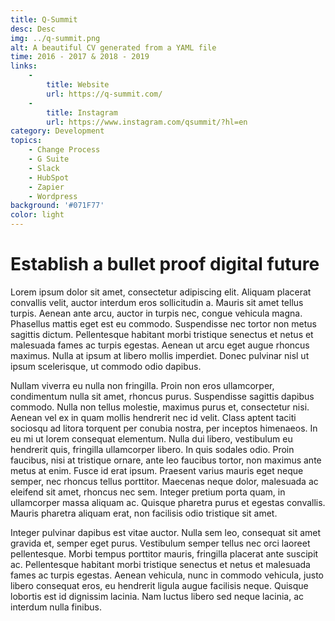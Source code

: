 ```yaml
---
title: Q-Summit
desc: Desc
img: ../q-summit.png
alt: A beautiful CV generated from a YAML file
time: 2016 - 2017 & 2018 - 2019
links:
    -
        title: Website
        url: https://q-summit.com/
    -
        title: Instagram
        url: https://www.instagram.com/qsummit/?hl=en
category: Development
topics: 
    - Change Process
    - G Suite
    - Slack
    - HubSpot
    - Zapier
    - Wordpress
background: '#071F77'
color: light
---
```


# Establish a bullet proof digital future

Lorem ipsum dolor sit amet, consectetur adipiscing elit. Aliquam placerat convallis velit, auctor interdum eros sollicitudin a. Mauris sit amet tellus turpis. Aenean ante arcu, auctor in turpis nec, congue vehicula magna. Phasellus mattis eget est eu commodo. Suspendisse nec tortor non metus sagittis dictum. Pellentesque habitant morbi tristique senectus et netus et malesuada fames ac turpis egestas. Aenean ut arcu eget augue rhoncus maximus. Nulla at ipsum at libero mollis imperdiet. Donec pulvinar nisl ut ipsum scelerisque, ut commodo odio dapibus.

Nullam viverra eu nulla non fringilla. Proin non eros ullamcorper, condimentum nulla sit amet, rhoncus purus. Suspendisse sagittis dapibus commodo. Nulla non tellus molestie, maximus purus et, consectetur nisi. Aenean vel ex in quam mollis hendrerit nec id velit. Class aptent taciti sociosqu ad litora torquent per conubia nostra, per inceptos himenaeos. In eu mi ut lorem consequat elementum. Nulla dui libero, vestibulum eu hendrerit quis, fringilla ullamcorper libero. In quis sodales odio. Proin faucibus, nisi at tristique ornare, ante leo faucibus tortor, non maximus ante metus at enim. Fusce id erat ipsum. Praesent varius mauris eget neque semper, nec rhoncus tellus porttitor. Maecenas neque dolor, malesuada ac eleifend sit amet, rhoncus nec sem. Integer pretium porta quam, in ullamcorper massa aliquam ac. Quisque pharetra purus et egestas convallis. Mauris pharetra aliquam erat, non facilisis odio tristique sit amet.

Integer pulvinar dapibus est vitae auctor. Nulla sem leo, consequat sit amet gravida et, semper eget purus. Vestibulum semper tellus nec orci laoreet pellentesque. Morbi tempus porttitor mauris, fringilla placerat ante suscipit ac. Pellentesque habitant morbi tristique senectus et netus et malesuada fames ac turpis egestas. Aenean vehicula, nunc in commodo vehicula, justo libero consequat eros, eu hendrerit ligula augue facilisis neque. Quisque lobortis est id dignissim lacinia. Nam luctus libero sed neque lacinia, ac interdum nulla finibus.
